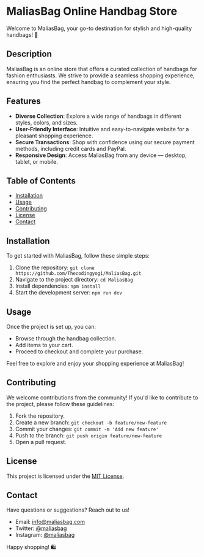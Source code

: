 # MaliasBag Online Handbag Store

Welcome to MaliasBag, your go-to destination for stylish and high-quality handbags! 👜

## Description

MaliasBag is an online store that offers a curated collection of handbags for fashion enthusiasts. We strive to provide a seamless shopping experience, ensuring you find the perfect handbag to complement your style.

## Features

- **Diverse Collection**: Explore a wide range of handbags in different styles, colors, and sizes.
- **User-Friendly Interface**: Intuitive and easy-to-navigate website for a pleasant shopping experience.
- **Secure Transactions**: Shop with confidence using our secure payment methods, including credit cards and PayPal.
- **Responsive Design**: Access MaliasBag from any device — desktop, tablet, or mobile.

## Table of Contents

- [Installation](#installation)
- [Usage](#usage)
- [Contributing](#contributing)
- [License](#license)
- [Contact](#contact)

## Installation

To get started with MaliasBag, follow these simple steps:

1. Clone the repository: `git clone https://github.com/Thecodingyogi/MaliasBag.git`
2. Navigate to the project directory: `cd MaliasBag`
3. Install dependencies: `npm install`
4. Start the development server: `npm run dev`

## Usage

Once the project is set up, you can:

- Browse through the handbag collection.
- Add items to your cart.
- Proceed to checkout and complete your purchase.

Feel free to explore and enjoy your shopping experience at MaliasBag!

## Contributing

We welcome contributions from the community! If you'd like to contribute to the project, please follow these guidelines:

1. Fork the repository.
2. Create a new branch: `git checkout -b feature/new-feature`
3. Commit your changes: `git commit -m 'Add new feature'`
4. Push to the branch: `git push origin feature/new-feature`
5. Open a pull request.

## License

This project is licensed under the [MIT License](./LICENSE).

## Contact

Have questions or suggestions? Reach out to us!

- Email: info@maliasbag.com
- Twitter: [@maliasbag](https://twitter.com/maliasbag)
- Instagram: [@maliasbag](https://instagram.com/maliasbag)

Happy shopping! 🛍️
